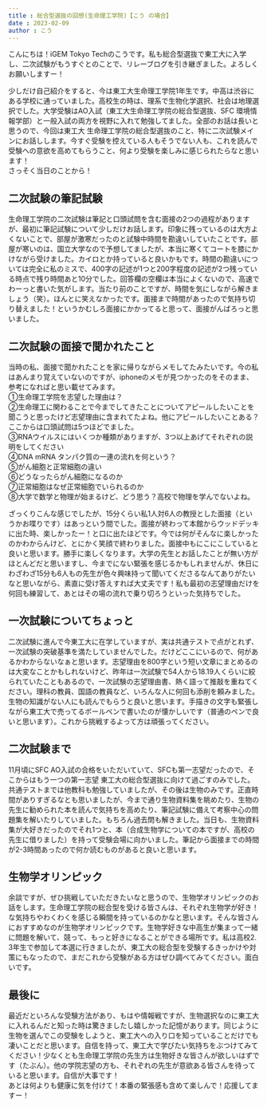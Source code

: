 ```yaml
---
title : 総合型選抜の回想(生命理工学院)【こう の場合】
date : 2023-02-09
author : こう
---
```


こんにちは！iGEM Tokyo Techのこうです。私も総合型選抜で東工大に入学し、二次試験がもうすぐとのことで、リレーブログを引き継ぎました。よろしくお願いしますー！

<!--more-->

少しだけ自己紹介をすると、今は東工大生命理工学院1年生です。中高は渋谷にある学校に通っていました。高校生の時は、理系で生物化学選択、社会は地理選択でした。大学受験はAO入試（東工大生命理工学院の総合型選抜、SFC 環境情報学部）と一般入試の両方を視野に入れて勉強してました。全部のお話は長いと思うので、今回は東工大 生命理工学院の総合型選抜のこと、特に二次試験メインにお話しします。今すぐ受験を控えている人もそうでない人も、これを読んで受験への意欲を高めてもらうこと、何より受験を楽しみに感じられたらなと思います！  
さっそく当日のことから！

## 二次試験の筆記試験
生命理工学院の二次試験は筆記と口頭試問を含む面接の2つの過程がありますが、最初に筆記試験について少しだけお話します。印象に残っているのは大方よくないことで、部屋が激寒だったのと試験中時間を勘違いしていたことです。部屋が寒いのは、国立大学なので予想してましたが、本当に寒くてコートを膝にかけながら受けました。カイロとか持っていると良いかもです。時間の勘違いについては完全に私のミスで、400字の記述が1つと200字程度の記述が2つ残っている時点で残り時間あと10分でした。回答欄の空欄は本当によくないので、高速でわーっと書いた気がします。当たり前のことですが、時間を気にしながら解きましょう（笑）。ほんとに笑えなかったです。面接まで時間があったので気持ち切り替えました！というかむしろ面接にかかってると思って、面接がんばろっと思いました。

## 二次試験の面接で聞かれたこと
当時の私、面接で聞かれたことを家に帰りながらメモしてたみたいです。今の私はあんまり覚えていないのですが、iphoneのメモが見つかったのをそのまま、参考になればと思い載せてみます。  
①生命理工学院を志望した理由は？  
②生命理工に関わることで今までしてきたことについてアピールしたいことを聞こうと思ったけど志望理由に含まれてたよね。他にアピールしたいことある？  
ここからは口頭試問は5つほどでました。  
③RNAウイルスにはいくつか種類がありますが、3つ以上あげてそれぞれの説明をしてください  
④DNA mRNA タンパク質の一連の流れを何という？  
⑤がん細胞と正常細胞の違い  
⑥どうなったらがん細胞になるのか  
⑦正常細胞はなぜ正常細胞でいられるのか  
⑧大学で数学と物理が始まるけど、どう思う？高校で物理を学んでないよね。  

ざっくりこんな感じでしたが、15分くらい私1人対6人の教授とした面接（というかお喋りです）はあっという間でした。面接が終わって本館からウッドデッキに出た時、楽しかったー！と口に出たほどです。今では何がそんなに楽しかったのかわからんけど、とにかく笑顔で終わりました。面接中もにこにこしていると良いと思います。勝手に楽しくなります。大学の先生とお話したことが無い方がほとんどだと思いますし、今までにない緊張を感じるかもしれませんが、休日にわざわざ15分も6人もの先生が色々興味持って聞いてくださるなんてありがたいなと思いながら、素直に受け答えすれば大丈夫です！私も最初の志望理由だけを何回も練習して、あとはその場の流れで乗り切ろうといった気持ちでした。

## 一次試験についてちょっと
二次試験に進んで今東工大に在学していますが、実は共通テストで点がとれず、一次試験の突破基準を満たしていませんでした。だけどここにいるので、何があるかわからないなぁと思います。志望理由を800字という短い文章にまとめるのは大変なことかもしれないけど、昨年は一次試験で54人から18.19人くらいに絞られていたこともあるので、一次試験の志望理由書、熱く語って推敲を重ねてください。理科の教員、国語の教員など、いろんな人に何回も添削を頼みました。生物の知識がない人にも読んでもらうと良いと思います。手描きの文字も緊張しながら東工大で売ってるボールペンで書いたのが懐かしいです（普通のペンで良いと思います）。これから挑戦するよって方は頑張ってください。

## 二次試験まで
11月頃にSFC AO入試の合格をいただいていて、SFCも第一志望だったので、そこからはもう一つの第一志望 東工大の総合型選抜に向けて過ごすのみでした。共通テストまでは他教科も勉強していましたが、その後は生物のみです。正直時間がありすぎるなとも思いましたが、今まで通り生物資料集を眺めたり、生物の先生に勧められた本を読んで気持ちを高めたり、筆記試験に備えて考察中心の問題集を解いたりしていました。もちろん過去問も解きました。当日も、生物資料集が大好きだったのでそれ1つと、本（合成生物学についての本ですが、高校の先生に借りました）を持って受験会場に向かいました。筆記から面接までの時間が2-3時間あったので何か読むものがあると良いと思います。

## 生物学オリンピック
余談ですが、ぜひ挑戦していただきたいなと思うので、生物学オリンピックのお話をします。生命理工学院の総合型を受ける皆さんは、それぞれ生物学が好き！な気持ちやわくわくを感じる瞬間を持っているのかなと思います。そんな皆さんにおすすめなのが生物学オリンピックです。生物学好きな中高生が集まって一緒に問題を解いて、競って、もっと好きになることができる場所です。私は高校2. 3年生で参加して本選に行きましたが、東工大の総合型を受験するきっかけや対策にもなったので、まだこれから受験がある方はぜひ調べてみてください。面白いです。


## 最後に
最近だといろんな受験方法があり、もはや情報戦ですが、生物選択なのに東工大に入れるんだと知った時は驚きましたし嬉しかった記憶があります。同じように生物を選んでこの受験をしようと、東工大への入り口を知っていることだけでも凄いことだと思います。自信を持って、東工大で学びたい気持ちをぶつけてみてください！少なくとも生命理工学院の先生方は生物好きな皆さんが欲しいはずです（たぶん）。他の学院志望の方も、それぞれの先生が意欲ある皆さんを待っていると思います。自信が大事です！  
あとは何よりも健康に気を付けて！本番の緊張感も含めて楽しんで！応援してますー！